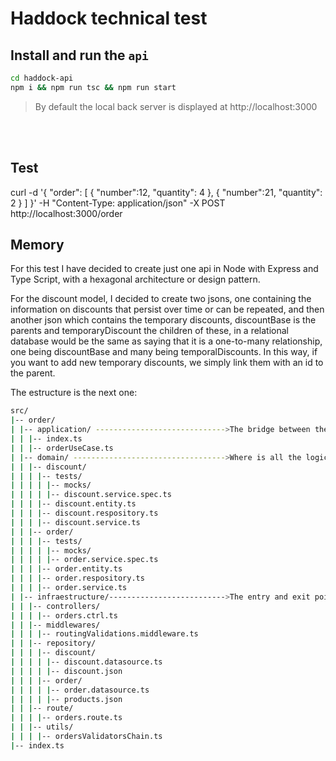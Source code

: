 # Haddock technical test

## Install and run the `api`

```bash
cd haddock-api
npm i && npm run tsc && npm run start

```

> By default the local back server is displayed at http://localhost:3000

<br />
<br />

## Test

curl -d '{ "order": [ { "number":12, "quantity": 4 }, { "number":21, "quantity": 2 } ] }' -H "Content-Type: application/json" -X POST http://localhost:3000/order

## Memory

For this test I have decided to create just one api in Node with Express and Type Script, with a hexagonal architecture or design pattern.

For the discount model, I decided to create two jsons, one containing the information on discounts that persist over time or can be repeated, and then another json which contains the temporary discounts, discountBase is the parents and temporaryDiscount the children of these, in a relational database would be the same as saying that it is a one-to-many relationship, one being discountBase and many being temporalDiscounts. In this way, if you want to add new temporary discounts, we simply link them with an id to the parent.

The estructure is the next one:

```bash
src/
|-- order/
| |-- application/ ----------------------------->The bridge between the domain layer and the infrastructure layer
| | |-- index.ts
| | |-- orderUseCase.ts
| |-- domain/ ---------------------------------->Where is all the logic
| | |-- discount/
| | | |-- tests/
| | | | |-- mocks/
| | | | |-- discount.service.spec.ts
| | | |-- discount.entity.ts
| | | |-- discount.respository.ts
| | | |-- discount.service.ts
| | |-- order/
| | | |-- tests/
| | | | |-- mocks/
| | | | |-- order.service.spec.ts
| | | |-- order.entity.ts
| | | |-- order.respository.ts
| | | |-- order.service.ts
| |-- infraestructure/-------------------------->The entry and exit point
| | |-- controllers/
| | | |-- orders.ctrl.ts
| | |-- middlewares/
| | | |-- routingValidations.middleware.ts
| | |-- repository/
| | | |-- discount/
| | | | |-- discount.datasource.ts
| | | | |-- discount.json
| | | |-- order/
| | | | |-- order.datasource.ts
| | | | |-- products.json
| | |-- route/
| | | |-- orders.route.ts
| | |-- utils/
| | | |-- ordersValidatorsChain.ts
|-- index.ts
```
